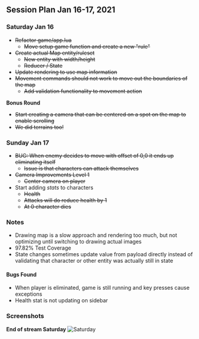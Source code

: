 ## Session Plan Jan 16-17, 2021

### Saturday Jan 16
- ~~Refactor game/app.lua~~
  - ~~Move setup game function and create a new "rule"~~
- ~~Create actual Map entity/ruleset~~
  - ~~New entity with width/height~~
  - ~~Reducer / State~~
- ~~Update rendering to use map information~~
- ~~Movement commands should not work to move out the boundaries of the map~~
  - ~~Add validation functionality to movement action~~

**Bonus Round**
- ~~Start creating a camera that can be centered on a spot on the map to enable scrolling~~
- ~~We did terrains too!~~


### Sunday Jan 17
- ~~BUG: When enemy decides to move with offset of 0,0 it ends up eliminating itself~~
  - ~~Issue is that characters can attack themselves~~
- ~~Camera Improvements Level 1~~
  - ~~Center camera on player~~
- Start adding *stats* to characters
  - ~~Health~~
  - ~~Attacks will do reduce health by 1~~
  - ~~At 0 character dies~~

### Notes
- Drawing map is a slow approach and rendering too much, but not optimizing until switching to drawing actual images
- 97.82% Test Coverage
- State changes sometimes update value from payload directly instead of validating that character or other entity was actually still in state

#### Bugs Found
- When player is eliminated, game is still running and key presses cause exceptions
- Health stat is not updating on sidebar

### Screenshots
**End of stream Saturday**
![Saturday](https://www.dropbox.com/s/iugxvvp3h2iqary/screenshot%202021-01-16%20212254.png?raw=1)